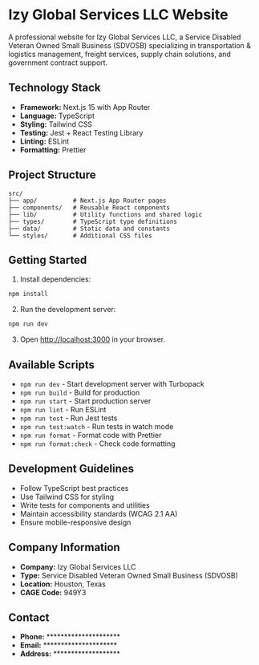 # Izy Global Services LLC Website

A professional website for Izy Global Services LLC, a Service Disabled Veteran Owned Small Business (SDVOSB) specializing in transportation & logistics management, freight services, supply chain solutions, and government contract support.

## Technology Stack

- **Framework:** Next.js 15 with App Router
- **Language:** TypeScript
- **Styling:** Tailwind CSS
- **Testing:** Jest + React Testing Library
- **Linting:** ESLint
- **Formatting:** Prettier

## Project Structure

```
src/
├── app/          # Next.js App Router pages
├── components/   # Reusable React components
├── lib/          # Utility functions and shared logic
├── types/        # TypeScript type definitions
├── data/         # Static data and constants
└── styles/       # Additional CSS files
```

## Getting Started

1. Install dependencies:
```bash
npm install
```

2. Run the development server:
```bash
npm run dev
```

3. Open [http://localhost:3000](http://localhost:3000) in your browser.

## Available Scripts

- `npm run dev` - Start development server with Turbopack
- `npm run build` - Build for production
- `npm run start` - Start production server
- `npm run lint` - Run ESLint
- `npm run test` - Run Jest tests
- `npm run test:watch` - Run tests in watch mode
- `npm run format` - Format code with Prettier
- `npm run format:check` - Check code formatting

## Development Guidelines

- Follow TypeScript best practices
- Use Tailwind CSS for styling
- Write tests for components and utilities
- Maintain accessibility standards (WCAG 2.1 AA)
- Ensure mobile-responsive design

## Company Information

- **Company:** Izy Global Services LLC
- **Type:** Service Disabled Veteran Owned Small Business (SDVOSB)
- **Location:** Houston, Texas
- **CAGE Code:** 949Y3

## Contact

- **Phone:** *********************
- **Email:** *********************
- **Address:** *******************
